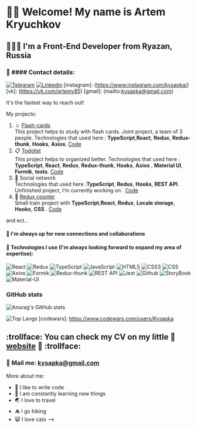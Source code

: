 # 🐱‍👤 Welcome! My name is **Artem Kryuchkov**
## 👨🏻‍💻 I'm a Front-End Developer from Ryazan, Russia
### 🤍 #### Contact details:
[![Telegram](https://img.shields.io/badge/-Telegram-282c34?style=for-the-badge&logo=telegram)](https://t.me/kysapka)
[![Linkedin](https://img.shields.io/badge/-Linkedin-282c34?style=for-the-badge&logo=linkedin&logoColor=764ABC)](https://www.linkedin.com/in/artem-kruychkov-3256a821b/)
[instagram]: (https://www.instagram.com/kysapka/)
[vk]: (https://vk.com/artemy85)
[gmail]: (mailto:kysapka@gmail.com)

It's the fastest way to reach out!

My projects:
1. :relaxed: [Flash-cards]()  
This project helps to study with flash cards. Joint project, a team of 3 people. Technologies that used here : **TypeScript**,**React**, **Redux**, **Redux-thunk**, **Hooks**, **Axios**. 
[Code]() 
2. :clipboard:  [Todolist]()   
This project helps to organized better. Technologies that used here : **TypeScript**, **React**, **Redux**, **Redux-thunk**, **Hooks**, **Axios** , **Material UI**, **Formik**, **tests**. [Code]()
3.  :space_invader: Social network  
Technologies that used here :**TypeScript**, **Redux**, **Hooks**, **REST API**. Unfinished project, I’m currently working on . [Code]() 
4. :sheep:  [Redux counter]()  
Small train project with  **TypeScript**,**React**, **Redux**, **Locale storage**,  **Hooks**, **CSS** . [Code]()  

and ect...

#### 🎯 I'm  always up for new connections and collaborations
#### 🖤 Technologies I use (I'm always looking forward to expand my area of expertise):
![React](https://img.shields.io/badge/-React-282c34?style=for-the-badge&logo=react)
![Redux](https://img.shields.io/badge/-Redux-282c34?style=for-the-badge&logo=redux&logoColor=764ABC)
![TypeScript](https://img.shields.io/badge/-TypeScript-282c34?style=for-the-badge&logo=typeScript)
![JavaScript](https://img.shields.io/badge/-JavaScript-282c34?style=for-the-badge&logo=javaScript)
![HTML5](https://img.shields.io/badge/-HTML5-282c34?style=for-the-badge&logo=HTML5)
![CSS3](https://img.shields.io/badge/-CSS3-282c34?style=for-the-badge&logo=CSS3)
![CSS](https://img.shields.io/badge/-CSS_preprocessor-282c34?style=for-the-badge&logo)
![Axios](https://img.shields.io/badge/-Axios-282c34?style=for-the-badge&logo=axios)
![Formik](https://img.shields.io/badge/-Formik-282c34?style=for-the-badge&logo=formik)
![Redux-thunk](https://img.shields.io/badge/-Redux_thunk-282c34?style=for-the-badge&logo=redux_thunk)
![REST API](https://img.shields.io/badge/-REST_API-282c34?style=for-the-badge&logo=rest)
![Jest](https://img.shields.io/badge/-Jest-282c34?style=for-the-badge&logo=jest)
![Github](https://img.shields.io/badge/-Github-282c34?style=for-the-badge&logo=Github)
![StoryBook](https://img.shields.io/badge/-StoryBook-282c34?style=for-the-badge&logo=StoryBook)
![Material-UI](https://img.shields.io/badge/-Material_UI-282c34?style=for-the-badge&logo=material_design)

### GitHub stats
![Anurag's GitHub stats](https://github-readme-stats.vercel.app/api?username=Kysapka&hide=stars,contribs&show_icons=true&theme=dracula)

![Top Langs](https://github-readme-stats.vercel.app/api/top-langs/?username=Kysapka&layout=compact)
[codewars]: https://www.codewars.com/users/Kysapka
## :trollface: You can check my CV on my little :frog: [website](https://kysapka.github.io/portfolio_v2/) :frog: :trollface:

### 💌 Mail me: kysapka@gmail.com


More about me:
 - 💪 I like to write code
 - 🥅 I am constantly learning new things
 - 🌏 I love to travel
 - ⛺ I go hiking
 - 😸 I love cats
-->
